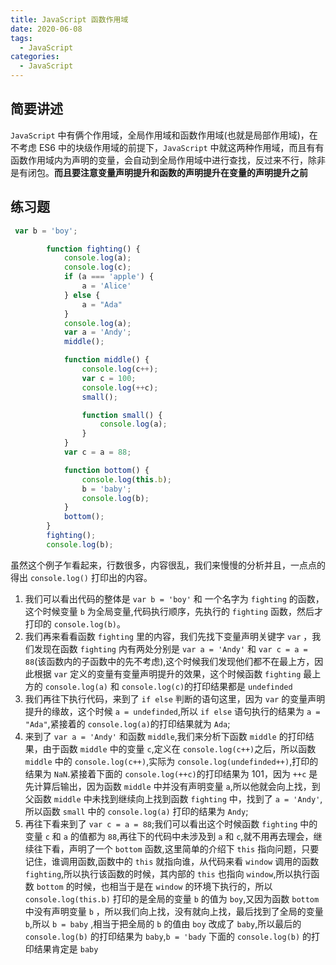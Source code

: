 ```yaml
---
title: JavaScript 函数作用域
date: 2020-06-08
tags:
  - JavaScript
categories:
  - JavaScript
---
```



## 简要讲述

 `JavaScript` 中有俩个作用域，全局作用域和函数作用域(也就是局部作用域)，在不考虑 ES6 中的块级作用域的前提下，`JavaScript` 中就这两种作用域，而且有有函数作用域内为声明的变量，会自动到全局作用域中进行查找，反过来不行，除非是有闭包。**而且要注意变量声明提升和函数的声明提升在变量的声明提升之前**



## 练习题


```javascript
 var b = 'boy';

        function fighting() {
            console.log(a);
            console.log(c);
            if (a === 'apple') {
                a = 'Alice'
            } else {
                a = "Ada"
            }
            console.log(a);
            var a = 'Andy';
            middle();

            function middle() {
                console.log(c++);
                var c = 100;
                console.log(++c);
                small();

                function small() {
                    console.log(a);
                }
            }
            var c = a = 88;

            function bottom() {
                console.log(this.b);
                b = 'baby';
                console.log(b);
            }
            bottom();
        }
        fighting();
        console.log(b);
```
虽然这个例子乍看起来，行数很多，内容很乱，我们来慢慢的分析并且，一点点的得出 `console.log()` 打印出的内容。

1. 我们可以看出代码的整体是 `var b = 'boy'` 和 一个名字为 `fighting` 的函数，这个时候变量 `b` 为全局变量,代码执行顺序，先执行的 `fighting` 函数，然后才打印的 `console.log(b)`。
2. 我们再来看看函数 `fighting` 里的内容，我们先找下变量声明关键字 `var` ，我们发现在函数 `fighting` 内有两处分别是 `var a = 'Andy'` 和 `var c = a = 88`(该函数内的子函数中的先不考虑),这个时候我们发现他们都不在最上方，因此根据 `var` 定义的变量有变量声明提升的效果，这个时候函数 `fighting` 最上方的 `console.log(a)` 和 `console.log(c)`的打印结果都是 `undefinded`
3. 我们再往下执行代码，来到了 `if else` 判断的语句这里，因为 `var` 的变量声明提升的缘故，这个时候 `a = undefinded`,所以 `if else` 语句执行的结果为 `a = "Ada"`,紧接着的 `console.log(a)`的打印结果就为 `Ada`;
4. 来到了 `var a = 'Andy'` 和函数 `middle`,我们来分析下函数 `middle` 的打印结果，由于函数 `middle` 中的变量 `c`,定义在 `console.log(c++)`之后，所以函数 `middle` 中的 `console.log(c++)`,实际为 `console.log(undefinded++)`,打印的结果为 `NaN`.紧接着下面的 `console.log(++c)`的打印结果为 101，因为 `++c` 是先计算后输出，因为函数 `middle` 中并没有声明变量 `a`,所以他就会向上找，到父函数 `middle` 中未找到继续向上找到函数 `fighting` 中，找到了 `a = 'Andy'`,所以函数 `small` 中的 `console.log(a)` 打印的结果为 `Andy`;
5. 再往下看来到了 `var c = a = 88`;我们可以看出这个时候函数 `fighting` 中的变量 `c` 和 `a` 的值都为 `88`,再往下的代码中未涉及到 `a` 和 `c`,就不用再去理会，继续往下看，声明了一个 `bottom` 函数,这里简单的介绍下 `this` 指向问题，只要记住，谁调用函数,函数中的 `this` 就指向谁，从代码来看 `window` 调用的函数 `fighting`,所以执行该函数的时候，其内部的 `this` 也指向 `window`,所以执行函数 `bottom` 的时候，也相当于是在 `window` 的环境下执行的，所以 `console.log(this.b)` 打印的是全局的变量 `b` 的值为 `boy`,又因为函数 `bottom` 中没有声明变量 `b` ，所以我们向上找，没有就向上找，最后找到了全局的变量 `b`,所以 `b = baby` ,相当于把全局的 `b` 的值由 `boy` 改成了 `baby`,所以最后的 `console.log(b)` 的打印结果为 `baby`,`b = 'bady` 下面的 `console.log(b)` 的打印结果肯定是 `baby`